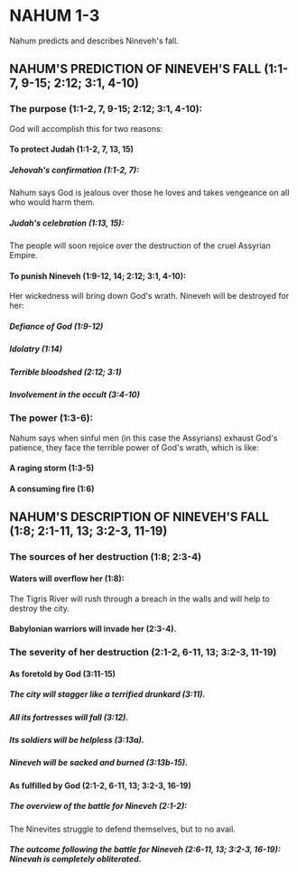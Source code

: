 NAHUM 1-3
=========

Nahum predicts and describes Nineveh\'s fall.

NAHUM\'S PREDICTION OF NINEVEH\'S FALL (1:1-7, 9-15; 2:12; 3:1, 4-10) 
---------------------------------------------------------------------

### The purpose (1:1-2, 7, 9-15; 2:12; 3:1, 4-10): 

God will accomplish this for two reasons:

#### To protect Judah (1:1-2, 7, 13, 15) 

##### Jehovah\'s confirmation (1:1-2, 7): 

Nahum says God is jealous over those he loves and takes vengeance on alI
who would harm them.

##### Judah\'s celebration (1:13, 15): 

The people will soon rejoice over the destruction of the cruel Assyrian
Empire.

#### To punish Nineveh (1:9-12, 14; 2:12; 3:1, 4-10): 

Her wickedness will bring down God\'s wrath. Nineveh will be destroyed
for her:

##### Defiance of God (1:9-12) 

##### Idolatry (1:14) 

##### Terrible bloodshed (2:12; 3:1) 

##### Involvement in the occult (3:4-10) 

### The power (1:3-6): 

Nahum says when sinful men (in this case the Assyrians) exhaust God\'s
patience, they face the terrible power of God\'s wrath, which is like:

#### A raging storm (1:3-5) 

#### A consuming fire (1:6) 

NAHUM\'S DESCRIPTION OF NINEVEH\'S FALL (1:8; 2:1-11, 13; 3:2-3, 11-19) 
-----------------------------------------------------------------------

### The sources of her destruction (1:8; 2:3-4) 

#### Waters will overflow her (1:8): 

The Tigris River will rush through a breach in the walls and will help
to destroy the city.

#### Babylonian warriors will invade her (2:3-4). 

### The severity of her destruction (2:1-2, 6-11, 13; 3:2-3, 11-19) 

#### As foretold by God (3:11-15) 

##### The city will stagger like a terrified drunkard (3:11). 

##### All its fortresses will fall (3:12). 

##### Its soldiers will be helpless (3:13a). 

##### Nineveh will be sacked and burned (3:13b-15). 

#### As fulfilled by God (2:1-2, 6-11, 13; 3:2-3, 16-19) 

##### The overview of the battle for Nineveh (2:1-2): 

The Ninevites struggle to defend themselves, but to no avail.

##### The outcome following the battle for Nineveh (2:6-11, 13; 3:2-3, 16-19): Ninevah is completely obliterated. 

